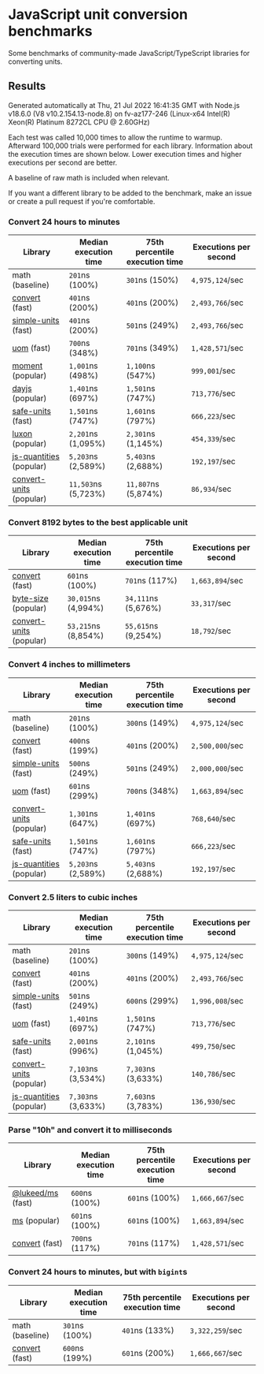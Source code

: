 # JavaScript unit conversion benchmarks

Some benchmarks of community-made JavaScript/TypeScript libraries for converting units.

## Results

<!-- beginblock(results) -->

Generated automatically at Thu, 21 Jul 2022 16:41:35 GMT with Node.js v18.6.0 (V8 v10.2.154.13-node.8) on fv-az177-246 (Linux-x64 Intel(R) Xeon(R) Platinum 8272CL CPU @ 2.60GHz)

Each test was called 10,000 times to allow the runtime to warmup.
Afterward 100,000 trials were performed for each library.
Information about the execution times are shown below.
Lower execution times and higher executions per second are better.

A baseline of raw math is included when relevant.

If you want a different library to be added to the benchmark, make an issue or create a pull request if you're comfortable.

### Convert 24 hours to minutes

| Library                                                            | Median execution time | 75th percentile execution time | Executions per second |
| ------------------------------------------------------------------ | --------------------- | ------------------------------ | --------------------- |
| math (baseline)                                                    | `201`ns (100%)        | `301`ns (150%)                 | `4,975,124`/sec       |
| [convert](https://npmjs.com/package/convert) (fast)                | `401`ns (200%)        | `401`ns (200%)                 | `2,493,766`/sec       |
| [simple-units](https://npmjs.com/package/simple-units) (fast)      | `401`ns (200%)        | `501`ns (249%)                 | `2,493,766`/sec       |
| [uom](https://npmjs.com/package/uom) (fast)                        | `700`ns (348%)        | `701`ns (349%)                 | `1,428,571`/sec       |
| [moment](https://npmjs.com/package/moment) (popular)               | `1,001`ns (498%)      | `1,100`ns (547%)               | `999,001`/sec         |
| [dayjs](https://npmjs.com/package/dayjs) (popular)                 | `1,401`ns (697%)      | `1,501`ns (747%)               | `713,776`/sec         |
| [safe-units](https://npmjs.com/package/safe-units) (fast)          | `1,501`ns (747%)      | `1,601`ns (797%)               | `666,223`/sec         |
| [luxon](https://npmjs.com/package/luxon) (popular)                 | `2,201`ns (1,095%)    | `2,301`ns (1,145%)             | `454,339`/sec         |
| [js-quantities](https://npmjs.com/package/js-quantities) (popular) | `5,203`ns (2,589%)    | `5,403`ns (2,688%)             | `192,197`/sec         |
| [convert-units](https://npmjs.com/package/convert-units) (popular) | `11,503`ns (5,723%)   | `11,807`ns (5,874%)            | `86,934`/sec          |

### Convert 8192 bytes to the best applicable unit

| Library                                                            | Median execution time | 75th percentile execution time | Executions per second |
| ------------------------------------------------------------------ | --------------------- | ------------------------------ | --------------------- |
| [convert](https://npmjs.com/package/convert) (fast)                | `601`ns (100%)        | `701`ns (117%)                 | `1,663,894`/sec       |
| [byte-size](https://npmjs.com/package/byte-size) (popular)         | `30,015`ns (4,994%)   | `34,111`ns (5,676%)            | `33,317`/sec          |
| [convert-units](https://npmjs.com/package/convert-units) (popular) | `53,215`ns (8,854%)   | `55,615`ns (9,254%)            | `18,792`/sec          |

### Convert 4 inches to millimeters

| Library                                                            | Median execution time | 75th percentile execution time | Executions per second |
| ------------------------------------------------------------------ | --------------------- | ------------------------------ | --------------------- |
| math (baseline)                                                    | `201`ns (100%)        | `300`ns (149%)                 | `4,975,124`/sec       |
| [convert](https://npmjs.com/package/convert) (fast)                | `400`ns (199%)        | `401`ns (200%)                 | `2,500,000`/sec       |
| [simple-units](https://npmjs.com/package/simple-units) (fast)      | `500`ns (249%)        | `501`ns (249%)                 | `2,000,000`/sec       |
| [uom](https://npmjs.com/package/uom) (fast)                        | `601`ns (299%)        | `700`ns (348%)                 | `1,663,894`/sec       |
| [convert-units](https://npmjs.com/package/convert-units) (popular) | `1,301`ns (647%)      | `1,401`ns (697%)               | `768,640`/sec         |
| [safe-units](https://npmjs.com/package/safe-units) (fast)          | `1,501`ns (747%)      | `1,601`ns (797%)               | `666,223`/sec         |
| [js-quantities](https://npmjs.com/package/js-quantities) (popular) | `5,203`ns (2,589%)    | `5,403`ns (2,688%)             | `192,197`/sec         |

### Convert 2.5 liters to cubic inches

| Library                                                            | Median execution time | 75th percentile execution time | Executions per second |
| ------------------------------------------------------------------ | --------------------- | ------------------------------ | --------------------- |
| math (baseline)                                                    | `201`ns (100%)        | `300`ns (149%)                 | `4,975,124`/sec       |
| [convert](https://npmjs.com/package/convert) (fast)                | `401`ns (200%)        | `401`ns (200%)                 | `2,493,766`/sec       |
| [simple-units](https://npmjs.com/package/simple-units) (fast)      | `501`ns (249%)        | `600`ns (299%)                 | `1,996,008`/sec       |
| [uom](https://npmjs.com/package/uom) (fast)                        | `1,401`ns (697%)      | `1,501`ns (747%)               | `713,776`/sec         |
| [safe-units](https://npmjs.com/package/safe-units) (fast)          | `2,001`ns (996%)      | `2,101`ns (1,045%)             | `499,750`/sec         |
| [convert-units](https://npmjs.com/package/convert-units) (popular) | `7,103`ns (3,534%)    | `7,303`ns (3,633%)             | `140,786`/sec         |
| [js-quantities](https://npmjs.com/package/js-quantities) (popular) | `7,303`ns (3,633%)    | `7,603`ns (3,783%)             | `136,930`/sec         |

### Parse "10h" and convert it to milliseconds

| Library                                                   | Median execution time | 75th percentile execution time | Executions per second |
| --------------------------------------------------------- | --------------------- | ------------------------------ | --------------------- |
| [@lukeed/ms](https://npmjs.com/package/@lukeed/ms) (fast) | `600`ns (100%)        | `601`ns (100%)                 | `1,666,667`/sec       |
| [ms](https://npmjs.com/package/ms) (popular)              | `601`ns (100%)        | `601`ns (100%)                 | `1,663,894`/sec       |
| [convert](https://npmjs.com/package/convert) (fast)       | `700`ns (117%)        | `701`ns (117%)                 | `1,428,571`/sec       |

### Convert 24 hours to minutes, but with `bigint`s

| Library                                             | Median execution time | 75th percentile execution time | Executions per second |
| --------------------------------------------------- | --------------------- | ------------------------------ | --------------------- |
| math (baseline)                                     | `301`ns (100%)        | `401`ns (133%)                 | `3,322,259`/sec       |
| [convert](https://npmjs.com/package/convert) (fast) | `600`ns (199%)        | `601`ns (200%)                 | `1,666,667`/sec       |

<!-- endblock(results) -->
